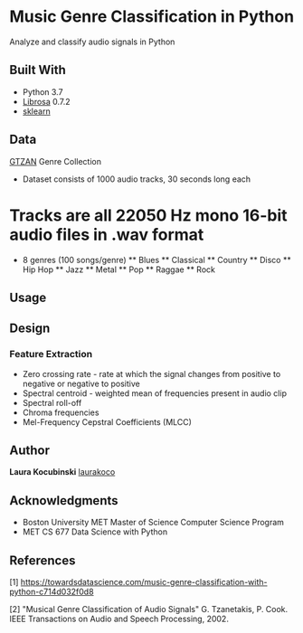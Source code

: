 # Music Genre Classification in Python

Analyze and classify audio signals in Python

## Built With

* Python 3.7
* [Librosa](https://librosa.org/librosa/) 0.7.2
* [sklearn](https://scikit-learn.org/stable/) 

## Data

[GTZAN](http://marsyas.info/downloads/datasets.html) Genre Collection

* Dataset consists of 1000 audio tracks, 30 seconds long each
# Tracks are all 22050 Hz mono 16-bit audio files in .wav format
* 8 genres (100 songs/genre)
** Blues
** Classical
** Country
** Disco
** Hip Hop
** Jazz
** Metal
** Pop
** Raggae
** Rock

## Usage

## Design

### Feature Extraction

* Zero crossing rate - rate at which the signal changes from positive to negative or negative to positive
* Spectral centroid - weighted mean of frequencies present in audio clip
* Spectral roll-off
* Chroma frequencies
* Mel-Frequency Cepstral Coefficients (MLCC)



## Author

**Laura Kocubinski** [laurakoco](https://github.com/laurakoco)

## Acknowledgments

* Boston University MET Master of Science Computer Science Program
* MET CS 677 Data Science with Python

## References

[1] https://towardsdatascience.com/music-genre-classification-with-python-c714d032f0d8 

[2] "Musical Genre Classification of Audio Signals" G. Tzanetakis, P. Cook. IEEE Transactions on Audio and Speech Processing, 2002.
